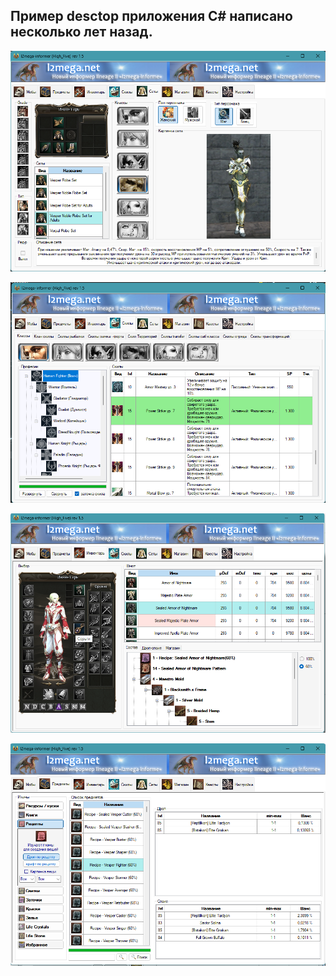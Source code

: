 ## Пример desctop приложения C# написано несколько лет назад.


![Иллюстрация к проекту](https://github.com/RuslanSinkevich/Desctop_informer/blob/master/vid.png)

![Иллюстрация к проекту](https://github.com/RuslanSinkevich/Desctop_informer/blob/master/class.png)

![Иллюстрация к проекту](https://github.com/RuslanSinkevich/Desctop_informer/blob/master/sets.png)

![Иллюстрация к проекту](https://github.com/RuslanSinkevich/Desctop_informer/blob/master/drop.png)
